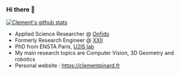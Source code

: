 ### Hi there 👋

[![Clement's github stats](https://github-readme-stats.vercel.app/api?username=clementpinard&theme=tokyonight)](https://github.com/clementpinard)

 - Applied Science Researcher @ [Onfido](https://onfido.com/)
 - Formerly Research Engineer @ [XXII](https://www.xxiiai.com/)
 - PhD from ENSTA Paris, [U2IS lab](http://u2is.ensta-paris.fr/?lang=en)
 - My main research topics are Computer Vision, 3D Geometry and robotics
 - Personal website : https://clementpinard.fr

<!--
**ClementPinard/clementpinard** is a ✨ _special_ ✨ repository because its `README.md` (this file) appears on your GitHub profile.

Here are some ideas to get you started:

- 🔭 I’m currently working on ...
- 🌱 I’m currently learning ...
- 👯 I’m looking to collaborate on ...
- 🤔 I’m looking for help with ...
- 💬 Ask me about ...
- 📫 How to reach me: ...
- 😄 Pronouns: ...
- ⚡ Fun fact: ...
-->

